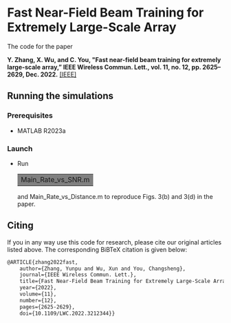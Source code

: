 # Fast Near-Field Beam Training for Extremely Large-Scale Array

The code for the paper

<strong>Y. Zhang, X. Wu, and C. You, "Fast near-field beam training for extremely large-scale array,” IEEE Wireless Commun. Lett., vol. 11, no. 12, pp. 2625– 2629, Dec. 2022.</strong> [[IEEE]](https://ieeexplore.ieee.org/abstract/document/9913211/)

## Running the simulations

### Prerequisites
* MATLAB R2023a
### Launch
* Run <table><tr><td bgcolor=gray>Main_Rate_vs_SNR.m</td></tr></table> and Main_Rate_vs_Distance.m to reproduce Figs. 3(b) and 3(d) in the paper.

## Citing

If you in any way use this code for research, please cite our original articles listed above. The corresponding BiBTeX citation is given below:
```markdown
@ARTICLE{zhang2022fast,
	author={Zhang, Yunpu and Wu, Xun and You, Changsheng},
	journal={IEEE Wireless Commun. Lett.}, 
	title={Fast Near-Field Beam Training for Extremely Large-Scale Array}, 
	year={2022},
	volume={11},
	number={12},
	pages={2625-2629},
	doi={10.1109/LWC.2022.3212344}}
